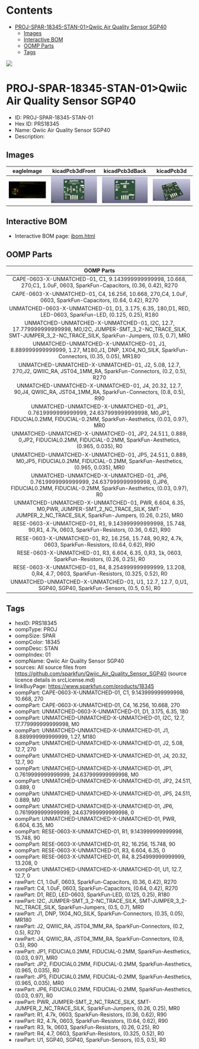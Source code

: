 



Contents
========

* [PROJ-SPAR-18345-STAN-01>Qwiic Air Quality Sensor SGP40](#proj-spar-18345-stan-01qwiic-air-quality-sensor-sgp40)
	* [Images](#images)
	* [Interactive BOM](#interactive-bom)
	* [OOMP Parts](#oomp-parts)
	* [Tags](#tags)
  
![][im]
# PROJ-SPAR-18345-STAN-01>Qwiic Air Quality Sensor SGP40

- ID: PROJ-SPAR-18345-STAN-01
- Hex ID: PRS18345
- Name: Qwiic Air Quality Sensor SGP40
- Description: 

## Images
  
  

|eagleImage|kicadPcb3dFront|kicadPcb3dBack|kicadPcb3d|
| :---: | :---: | :---: | :---: |
|[![eagleImage](eagleImage_140.png)](eagleImage_600.png)|[![kicadPcb3dFront](kicadPcb3dFront_140.png)](kicadPcb3dFront_600.png)|[![kicadPcb3dBack](kicadPcb3dBack_140.png)](kicadPcb3dBack_600.png)|[![kicadPcb3d](kicadPcb3d_140.png)](kicadPcb3d_600.png)|

## Interactive BOM

- Interactive BOM page: [ibom.html](kicad/bom/ibom.html)

## OOMP Parts
  

|OOMP Parts|
| :---: |
|CAPE-0603-X-UNMATCHED-01, C1, 9.143999999999998, 10.668, 270,C1, 1.0uF, 0603, SparkFun-Capacitors, (0.36, 0.42), R270|
|CAPE-0603-X-UNMATCHED-01, C4, 16.256, 10.668, 270,C4, 1.0uF, 0603, SparkFun-Capacitors, (0.64, 0.42), R270|
|UNMATCHED-0603-X-UNMATCHED-01, D1, 3.175, 6.35, 180,D1, RED, LED-0603, SparkFun-LED, (0.125, 0.25), R180|
|UNMATCHED-UNMATCHED-X-UNMATCHED-01, I2C, 12.7, 17.779999999999998, M0,I2C, JUMPER-SMT_3_2-NC_TRACE_SILK, SMT-JUMPER_3_2-NC_TRACE_SILK, SparkFun-Jumpers, (0.5, 0.7), MR0|
|UNMATCHED-UNMATCHED-X-UNMATCHED-01, J1, 8.889999999999999, 1.27, M180,J1, DNP, 1X04_NO_SILK, SparkFun-Connectors, (0.35, 0.05), MR180|
|UNMATCHED-UNMATCHED-X-UNMATCHED-01, J2, 5.08, 12.7, 270,J2, QWIIC_RA, JST04_1MM_RA, SparkFun-Connectors, (0.2, 0.5), R270|
|UNMATCHED-UNMATCHED-X-UNMATCHED-01, J4, 20.32, 12.7, 90,J4, QWIIC_RA, JST04_1MM_RA, SparkFun-Connectors, (0.8, 0.5), R90|
|UNMATCHED-UNMATCHED-X-UNMATCHED-01, JP1, 0.7619999999999999, 24.637999999999998, M0,JP1, FIDUCIAL0.2MM, FIDUCIAL-0.2MM, SparkFun-Aesthetics, (0.03, 0.97), MR0|
|UNMATCHED-UNMATCHED-X-UNMATCHED-01, JP2, 24.511, 0.889, 0,JP2, FIDUCIAL0.2MM, FIDUCIAL-0.2MM, SparkFun-Aesthetics, (0.965, 0.035), R0|
|UNMATCHED-UNMATCHED-X-UNMATCHED-01, JP5, 24.511, 0.889, M0,JP5, FIDUCIAL0.2MM, FIDUCIAL-0.2MM, SparkFun-Aesthetics, (0.965, 0.035), MR0|
|UNMATCHED-UNMATCHED-X-UNMATCHED-01, JP6, 0.7619999999999999, 24.637999999999998, 0,JP6, FIDUCIAL0.2MM, FIDUCIAL-0.2MM, SparkFun-Aesthetics, (0.03, 0.97), R0|
|UNMATCHED-UNMATCHED-X-UNMATCHED-01, PWR, 6.604, 6.35, M0,PWR, JUMPER-SMT_2_NC_TRACE_SILK, SMT-JUMPER_2_NC_TRACE_SILK, SparkFun-Jumpers, (0.26, 0.25), MR0|
|RESE-0603-X-UNMATCHED-01, R1, 9.143999999999998, 15.748, 90,R1, 4.7k, 0603, SparkFun-Resistors, (0.36, 0.62), R90|
|RESE-0603-X-UNMATCHED-01, R2, 16.256, 15.748, 90,R2, 4.7k, 0603, SparkFun-Resistors, (0.64, 0.62), R90|
|RESE-0603-X-UNMATCHED-01, R3, 6.604, 6.35, 0,R3, 1k, 0603, SparkFun-Resistors, (0.26, 0.25), R0|
|RESE-0603-X-UNMATCHED-01, R4, 8.254999999999999, 13.208, 0,R4, 4.7, 0603, SparkFun-Resistors, (0.325, 0.52), R0|
|UNMATCHED-UNMATCHED-X-UNMATCHED-01, U1, 12.7, 12.7, 0,U1, SGP40, SGP40, SparkFun-Sensors, (0.5, 0.5), R0|

## Tags

- hexID: PRS18345
- oompType: PROJ
- oompSize: SPAR
- oompColor: 18345
- oompDesc: STAN
- oompIndex: 01
- oompName: Qwiic Air Quality Sensor SGP40
- sources: All source files from https://github.com/sparkfun/Qwiic_Air_Quality_Sensor_SGP40 (source licence details in srcLicense.md)
- linkBuyPage: https://www.sparkfun.com/products/18345
- oompPart: CAPE-0603-X-UNMATCHED-01, C1, 9.143999999999998, 10.668, 270
- oompPart: CAPE-0603-X-UNMATCHED-01, C4, 16.256, 10.668, 270
- oompPart: UNMATCHED-0603-X-UNMATCHED-01, D1, 3.175, 6.35, 180
- oompPart: UNMATCHED-UNMATCHED-X-UNMATCHED-01, I2C, 12.7, 17.779999999999998, M0
- oompPart: UNMATCHED-UNMATCHED-X-UNMATCHED-01, J1, 8.889999999999999, 1.27, M180
- oompPart: UNMATCHED-UNMATCHED-X-UNMATCHED-01, J2, 5.08, 12.7, 270
- oompPart: UNMATCHED-UNMATCHED-X-UNMATCHED-01, J4, 20.32, 12.7, 90
- oompPart: UNMATCHED-UNMATCHED-X-UNMATCHED-01, JP1, 0.7619999999999999, 24.637999999999998, M0
- oompPart: UNMATCHED-UNMATCHED-X-UNMATCHED-01, JP2, 24.511, 0.889, 0
- oompPart: UNMATCHED-UNMATCHED-X-UNMATCHED-01, JP5, 24.511, 0.889, M0
- oompPart: UNMATCHED-UNMATCHED-X-UNMATCHED-01, JP6, 0.7619999999999999, 24.637999999999998, 0
- oompPart: UNMATCHED-UNMATCHED-X-UNMATCHED-01, PWR, 6.604, 6.35, M0
- oompPart: RESE-0603-X-UNMATCHED-01, R1, 9.143999999999998, 15.748, 90
- oompPart: RESE-0603-X-UNMATCHED-01, R2, 16.256, 15.748, 90
- oompPart: RESE-0603-X-UNMATCHED-01, R3, 6.604, 6.35, 0
- oompPart: RESE-0603-X-UNMATCHED-01, R4, 8.254999999999999, 13.208, 0
- oompPart: UNMATCHED-UNMATCHED-X-UNMATCHED-01, U1, 12.7, 12.7, 0
- rawPart: C1, 1.0uF, 0603, SparkFun-Capacitors, (0.36, 0.42), R270
- rawPart: C4, 1.0uF, 0603, SparkFun-Capacitors, (0.64, 0.42), R270
- rawPart: D1, RED, LED-0603, SparkFun-LED, (0.125, 0.25), R180
- rawPart: I2C, JUMPER-SMT_3_2-NC_TRACE_SILK, SMT-JUMPER_3_2-NC_TRACE_SILK, SparkFun-Jumpers, (0.5, 0.7), MR0
- rawPart: J1, DNP, 1X04_NO_SILK, SparkFun-Connectors, (0.35, 0.05), MR180
- rawPart: J2, QWIIC_RA, JST04_1MM_RA, SparkFun-Connectors, (0.2, 0.5), R270
- rawPart: J4, QWIIC_RA, JST04_1MM_RA, SparkFun-Connectors, (0.8, 0.5), R90
- rawPart: JP1, FIDUCIAL0.2MM, FIDUCIAL-0.2MM, SparkFun-Aesthetics, (0.03, 0.97), MR0
- rawPart: JP2, FIDUCIAL0.2MM, FIDUCIAL-0.2MM, SparkFun-Aesthetics, (0.965, 0.035), R0
- rawPart: JP5, FIDUCIAL0.2MM, FIDUCIAL-0.2MM, SparkFun-Aesthetics, (0.965, 0.035), MR0
- rawPart: JP6, FIDUCIAL0.2MM, FIDUCIAL-0.2MM, SparkFun-Aesthetics, (0.03, 0.97), R0
- rawPart: PWR, JUMPER-SMT_2_NC_TRACE_SILK, SMT-JUMPER_2_NC_TRACE_SILK, SparkFun-Jumpers, (0.26, 0.25), MR0
- rawPart: R1, 4.7k, 0603, SparkFun-Resistors, (0.36, 0.62), R90
- rawPart: R2, 4.7k, 0603, SparkFun-Resistors, (0.64, 0.62), R90
- rawPart: R3, 1k, 0603, SparkFun-Resistors, (0.26, 0.25), R0
- rawPart: R4, 4.7, 0603, SparkFun-Resistors, (0.325, 0.52), R0
- rawPart: U1, SGP40, SGP40, SparkFun-Sensors, (0.5, 0.5), R0



[im]: kicadPcb3d_450.png
